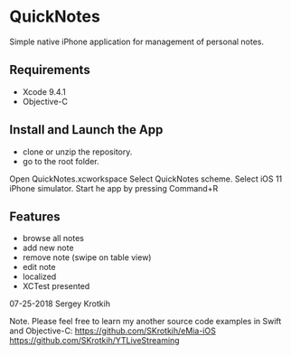 # QuickNotes

Simple native iPhone application for management of personal notes.

## Requirements

- Xcode 9.4.1
- Objective-C

## Install and Launch the App

- clone or unzip the repository. 
- go to the root folder. 

Open QuickNotes.xcworkspace
Select QuickNotes scheme.
Select iOS 11 iPhone simulator.
Start he app by pressing Command+R

## Features

- browse all notes
- add new note
- remove note (swipe on table view)
- edit note
- localized
- XCTest presented

07-25-2018
Sergey Krotkih

Note.
Please feel free to learn my another source code examples in Swift and Objective-C:
https://github.com/SKrotkih/eMia-iOS
https://github.com/SKrotkih/YTLiveStreaming
